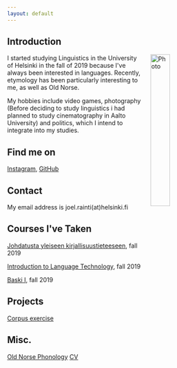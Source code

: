 ```yaml
---
layout: default
---
```


## Introduction

<img src="assets/images/P1040032-1-2.jpg" alt="Photo" hspace="20" width="30%" align="right"/> I started studying Linguistics in the University of Helsinki in the fall of 2019 because I've always been interested in languages. Recently, etymology has been particularly interesting to me, as well as Old Norse.

My hobbies include video games, photography (Before deciding to study linguistics i had planned to study cinematography in Aalto University) and politics, which I intend to integrate into my studies.

## Find me on

[Instagram](https://www.instagram.com/jojeriino), [GitHub](https://github.com/jitlux)

## Contact

My email address is joel.rainti(at)helsinki.fi 

## Courses I've Taken

[Johdatusta yleiseen kirjallisuustieteeseen](https://courses.helsinki.fi/fi/ttk-yl110/130364403), fall 2019

[Introduction to Language Technology](https://courses.helsinki.fi/fi/kik-405/130355898), fall 2019

[Baski I](https://courses.helsinki.fi/fi/kik-eu101/129816617), fall 2019

## Projects

[Corpus exercise](https://github.com/jitlux/cmdline-course)

## Misc. 

[Old Norse Phonology](https://en.wikipedia.org/wiki/Old_Norse#Phonology) 
[CV](https://www.overleaf.com/project/5e13891d0e917c000137cb63/invite/token/8914acdd5b6a7ed9c4abf6f5b4189110b934442d221fa049?project_name=Aneesh%20Jain%27s%20Resume&user_first_name=jolppiram)

